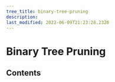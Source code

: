 ```yaml
---
tree_title: binary-tree-pruning
description: 
last_modified: 2022-06-09T21:23:28.2328
---
```


# Binary Tree Pruning

## Contents
